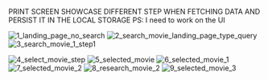 PRINT SCREEN SHOWCASE DIFFERENT STEP WHEN FETCHING DATA AND PERSIST IT IN THE LOCAL STORAGE
PS: I need to work on the UI



![1_landing_page_no_search](https://user-images.githubusercontent.com/18241226/57694366-6e7bbc00-7643-11e9-8726-0c5c1de89eba.png)
![2_search_movie_landing_page_type_query](https://user-images.githubusercontent.com/18241226/57694367-6f145280-7643-11e9-96a3-672d482c3d2b.png)
![3_search_movie_1_step1](https://user-images.githubusercontent.com/18241226/57694789-8e5faf80-7644-11e9-9e62-fa6bac9c5de5.png)
 
![4_select_movie_step](https://user-images.githubusercontent.com/18241226/57694668-3fb21580-7644-11e9-94d4-f8ace7877dd7.png)
![5_selected_movie](https://user-images.githubusercontent.com/18241226/57694670-3fb21580-7644-11e9-9323-533aafd9f464.png)
![6_selected_movie_1](https://user-images.githubusercontent.com/18241226/57694671-404aac00-7644-11e9-9309-26efcf375c37.png)
![7_selected_movie_2](https://user-images.githubusercontent.com/18241226/57694672-40e34280-7644-11e9-9f6e-03ec8089369d.png)
![8_research_movie_2](https://user-images.githubusercontent.com/18241226/57694673-40e34280-7644-11e9-931c-bd52440d1b45.png)
![9_selected_movie_3](https://user-images.githubusercontent.com/18241226/57694674-40e34280-7644-11e9-8d54-c1a98e1c0ab5.png)







